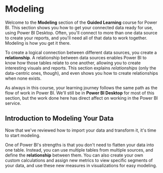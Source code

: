 <properties
   pageTitle="Introduction to Modeling Your Data"
   description="Get ready to connect many different data sources"
   services="powerbi"
   documentationCenter=""
   authors="davidiseminger"
   manager="mblythe"
   backup=""
   editor=""
   tags=""
   qualityFocus="no"
   qualityDate=""
   featuredVideoId="VM1K15aEnm4"
   featuredVideoThumb=""
   courseDuration="3m"/>

<tags
   ms.service="powerbi"
   ms.devlang="NA"
   ms.topic="get-started-article"
   ms.tgt_pltfrm="NA"
   ms.workload="powerbi"
   ms.date="06/20/2016"
   ms.author="davidi"/>

# Modeling
Welcome to the **Modeling** section of the **Guided Learning** course for Power BI. This section shows you how to get your connected data ready for use, using Power BI Desktop. Often, you'll connect to more than one data source to create your reports, and you'll need all of that data to work together. Modeling is how you get it there.

To create a logical connection between different data sources, you create a **relationship**. A relationship between data sources enables Power BI to know how those tables relate to one another, allowing you to create interesting visuals and reports. This section explains *relationships* (only the data-centric ones, though), and even shows you how to create relationships when none exists.

As always in this course, your learning journey follows the same path as the flow of work in Power BI. We'll still be in **Power BI Desktop** for most of this section, but the work done here has direct affect on working in the Power BI service.


## Introduction to Modeling Your Data

Now that we've reviewed how to import your data and transform it, it's time to start modeling.

One of Power BI's strengths is that you don't need to flatten your data into one table. Instead, you can use multiple tables from multiple sources, and define the **relationship** between them. You can also create your own custom calculations and assign new metrics to view specific segments of your data, and use these new measures in visualizations for easy modeling.
